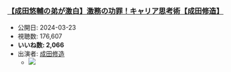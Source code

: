 ### [【成田悠輔の弟が激白】激務の功罪！キャリア思考術【成田修造】](https://www.youtube.com/watch?v=27lQEf5vMvI)
-   公開日: 2024-03-23
-   視聴数: 176,607
-   **いいね数: 2,066**
-   出演者: [成田修造](/rehacq_fan/people/成田修造 "wikilink")
    - [![](https://img.youtube.com/vi/27lQEf5vMvI/hqdefault.jpg)](https://www.youtube.com/watch?v=27lQEf5vMvI)
